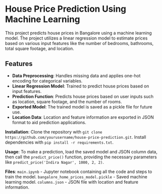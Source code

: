 # House Price Prediction Using Machine Learning

This project predicts house prices in Bangalore using a machine learning model. The project utilizes a linear regression model to estimate prices based on various input features like the number of bedrooms, bathrooms, total square footage, and location.

## Features

- **Data Preprocessing**: Handles missing data and applies one-hot encoding for categorical variables.
- **Linear Regression Model**: Trained to predict house prices based on input features.
- **Prediction Function**: Predicts house prices based on user inputs such as location, square footage, and the number of rooms.
- **Exported Model**: The trained model is saved as a pickle file for future use.
- **Location Data**: Location and feature information are exported in JSON format to aid prediction applications.


**Installation**: Clone the repository with `git clone https://github.com/yourusername/house-price-prediction.git`. Install dependencies with `pip install -r requirements.txt`.

**Usage**: To make a prediction, load the saved model and JSON column data, then call the `predict_price()` function, providing the necessary parameters like `predict_price('Indira Nagar', 1000, 2, 2)`.

**Files**: `main.ipynb` - Jupyter notebook containing all the code and steps to train the model. `bangalore_home_prices_model.pickle` - Saved machine learning model. `columns.json` - JSON file with location and feature information.


